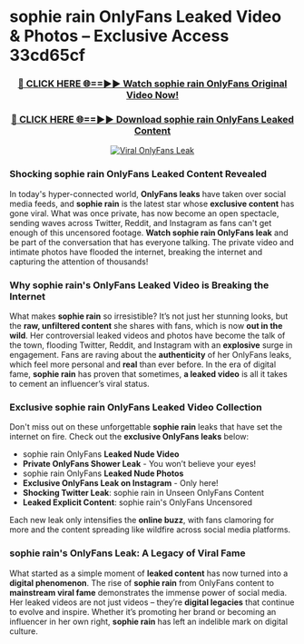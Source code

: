# sophie rain OnlyFans Leaked Video & Photos – Exclusive Access 33cd65cf

<div align="center">

### [🔴 CLICK HERE 🌐==►► Watch sophie rain OnlyFans Original Video Now!](https://aff.leakpic.com/?utm_medium=9dac6e3e92780789e695eb65dc45befdb20081c8&utm_campaign=Link_for_leakpic_com_33cd65cf)

### [🔴 CLICK HERE 🌐==►► Download sophie rain OnlyFans Leaked Content](https://aff.leakpic.com/?utm_medium=9dac6e3e92780789e695eb65dc45befdb20081c8&utm_campaign=Link_for_leakpic_com_33cd65cf)

[![Viral OnlyFans Leak](https://i.ibb.co.com/xMMVF88/686577567.gif)](https://aff.leakpic.com/?utm_medium=9dac6e3e92780789e695eb65dc45befdb20081c8&utm_campaign=Link_for_leakpic_com_33cd65cf)

</div>

### Shocking sophie rain OnlyFans Leaked Content Revealed
In today's hyper-connected world, **OnlyFans leaks** have taken over social media feeds, and **sophie rain** is the latest star whose **exclusive content** has gone viral. What was once private, has now become an open spectacle, sending waves across Twitter, Reddit, and Instagram as fans can't get enough of this uncensored footage. 
**Watch sophie rain OnlyFans leak** and be part of the conversation that has everyone talking. The private video and intimate photos have flooded the internet, breaking the internet and capturing the attention of thousands!

### Why sophie rain's OnlyFans Leaked Video is Breaking the Internet
What makes **sophie rain** so irresistible? It’s not just her stunning looks, but the **raw, unfiltered content** she shares with fans, which is now **out in the wild**. Her controversial leaked videos and photos have become the talk of the town, flooding Twitter, Reddit, and Instagram with an **explosive** surge in engagement. 
Fans are raving about the **authenticity** of her OnlyFans leaks, which feel more personal and **real** than ever before. In the era of digital fame, **sophie rain** has proven that sometimes, **a leaked video** is all it takes to cement an influencer’s viral status.

### Exclusive sophie rain OnlyFans Leaked Video Collection
Don't miss out on these unforgettable **sophie rain** leaks that have set the internet on fire. Check out the **exclusive OnlyFans leaks** below:

- sophie rain OnlyFans **Leaked Nude Video**
- **Private OnlyFans Shower Leak** - You won’t believe your eyes!
- sophie rain OnlyFans **Leaked Nude Photos**
- **Exclusive OnlyFans Leak on Instagram** - Only here!
- **Shocking Twitter Leak**: sophie rain in Unseen OnlyFans Content
- **Leaked Explicit Content**: sophie rain's OnlyFans Uncensored

Each new leak only intensifies the **online buzz**, with fans clamoring for more and the content spreading like wildfire across social media platforms.

### sophie rain's OnlyFans Leak: A Legacy of Viral Fame
What started as a simple moment of **leaked content** has now turned into a **digital phenomenon**. The rise of **sophie rain** from OnlyFans content to **mainstream viral fame** demonstrates the immense power of social media. 
Her leaked videos are not just videos – they’re **digital legacies** that continue to evolve and inspire. Whether it’s promoting her brand or becoming an influencer in her own right, **sophie rain** has left an indelible mark on digital culture.
